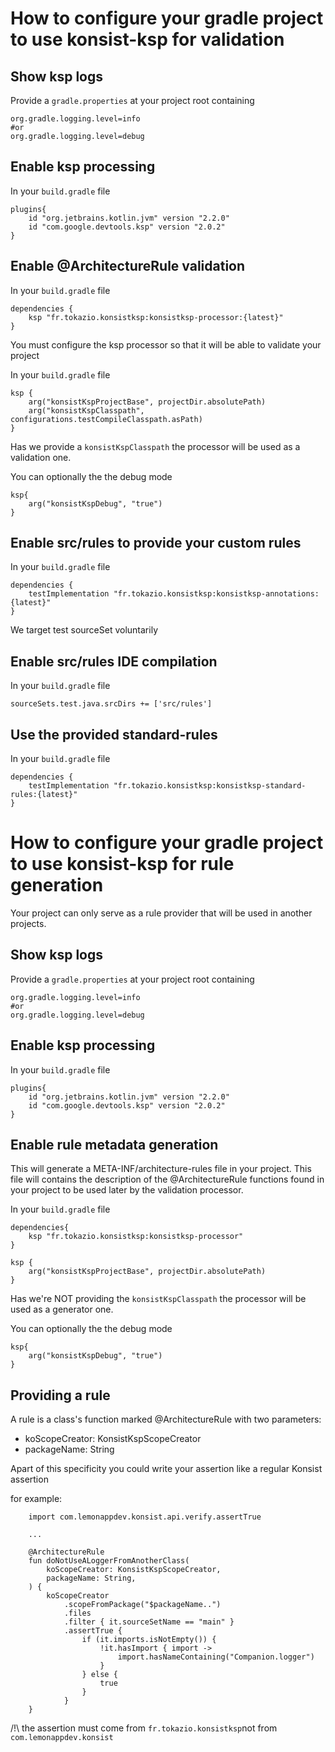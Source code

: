 # How to configure your gradle project to use konsist-ksp for validation

## Show ksp logs

Provide a `gradle.properties` at your project root containing

```
org.gradle.logging.level=info
#or
org.gradle.logging.level=debug
```

## Enable ksp processing

In your `build.gradle` file

```
plugins{
    id "org.jetbrains.kotlin.jvm" version "2.2.0"
    id "com.google.devtools.ksp" version "2.0.2"
}
```

## Enable @ArchitectureRule validation

In your `build.gradle` file

```
dependencies {
    ksp "fr.tokazio.konsistksp:konsistksp-processor:{latest}"
}
```

You must configure the ksp processor so that it will be able to validate your project

In your `build.gradle` file

```
ksp {
    arg("konsistKspProjectBase", projectDir.absolutePath)
    arg("konsistKspClasspath", configurations.testCompileClasspath.asPath)
}
```

Has we provide a `konsistKspClasspath` the processor will be used as a validation one.

You can optionally the the debug mode

```
ksp{
    arg("konsistKspDebug", "true")
}
```

## Enable src/rules to provide your custom rules

In your `build.gradle` file

```
dependencies {
    testImplementation "fr.tokazio.konsistksp:konsistksp-annotations:{latest}"
}
```

We target test sourceSet voluntarily

## Enable src/rules IDE compilation

In your `build.gradle` file

```
sourceSets.test.java.srcDirs += ['src/rules']
```

## Use the provided standard-rules

In your `build.gradle` file

```
dependencies {
    testImplementation "fr.tokazio.konsistksp:konsistksp-standard-rules:{latest}"
}
```

# How to configure your gradle project to use konsist-ksp for rule generation

Your project can only serve as a rule provider that will be used in another projects.

## Show ksp logs

Provide a `gradle.properties` at your project root containing

```
org.gradle.logging.level=info
#or
org.gradle.logging.level=debug
```

## Enable ksp processing

In your `build.gradle` file

```
plugins{
    id "org.jetbrains.kotlin.jvm" version "2.2.0"
    id "com.google.devtools.ksp" version "2.0.2"
}
```

## Enable rule metadata generation

This will generate a META-INF/architecture-rules file in your project.
This file will contains the description of the @ArchitectureRule functions found in your project
to be used later by the validation processor.

In your `build.gradle` file

```
dependencies{
    ksp "fr.tokazio.konsistksp:konsistksp-processor"
}

ksp {
    arg("konsistKspProjectBase", projectDir.absolutePath)
}
```

Has we're NOT providing the `konsistKspClasspath` the processor will be used as a generator one.

You can optionally the the debug mode

```
ksp{
    arg("konsistKspDebug", "true")
}
```

## Providing a rule

A rule is a class's function marked @ArchitectureRule with two parameters:

* koScopeCreator: KonsistKspScopeCreator
* packageName: String

Apart of this specificity you could write your assertion like a regular Konsist assertion

for example:

```
    import com.lemonappdev.konsist.api.verify.assertTrue

    ...

    @ArchitectureRule
    fun doNotUseALoggerFromAnotherClass(
        koScopeCreator: KonsistKspScopeCreator,
        packageName: String,
    ) {
        koScopeCreator
            .scopeFromPackage("$packageName..")
            .files
            .filter { it.sourceSetName == "main" }
            .assertTrue {
                if (it.imports.isNotEmpty()) {
                    !it.hasImport { import ->
                        import.hasNameContaining("Companion.logger")
                    }
                } else {
                    true
                }
            }
    }
```

/!\ the assertion must come from `fr.tokazio.konsistksp`not from `com.lemonappdev.konsist`